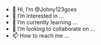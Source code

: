 - 👋 Hi, I’m @Johny123goes
- 👀 I’m interested in ...
- 🌱 I’m currently learning ...
- 💞️ I’m looking to collaborate on ...
- 📫 How to reach me ...

<!---
Johny123goes/Johny123goes is a ✨ special ✨ repository because its `README.md` (this file) appears on your GitHub profile.
You can click the Preview link to take a look at your changes.
--->
